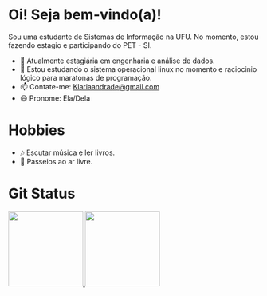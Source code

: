 # Oi! Seja bem-vindo(a)!
Sou uma estudante de Sistemas de Informação na UFU. No momento, estou fazendo estagio e participando do PET - SI.

- 🔭 Atualmente estagiária em engenharia e análise de dados.
- 🌱 Estou estudando o sistema operacional linux no momento e raciocinio lógico para maratonas de programação.
- 📫 Contate-me: Klariaandrade@gmail.com
- 😄 Pronome: Ela/Dela

# Hobbies

- 🎶 Escutar música e ler livros.
- 🌱 Passeios ao ar livre.

# Git Status
 <div align="left">
                    <a href="https://github.com/KlariaAndradeMartins">
                    <img height="150em" src="https://github-readme-stats.vercel.app/api?username=KlariaAndradeMartins&show_icons=true&theme=dark&include_all_commits=true&count_private=true"/>
                    <img height="150em" src="https://github-readme-stats.vercel.app/api/top-langs/?username=KlariaAndradeMartins&layout=compact&langs_count=7&theme=dark"/>
                </div>
